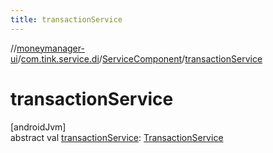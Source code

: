 ```yaml
---
title: transactionService
---
```

//[moneymanager-ui](../../../index.html)/[com.tink.service.di](../index.html)/[ServiceComponent](index.html)/[transactionService](transaction-service.html)



# transactionService



[androidJvm]\
abstract val [transactionService](transaction-service.html): [TransactionService](../../com.tink.service.transaction/-transaction-service/index.html)




